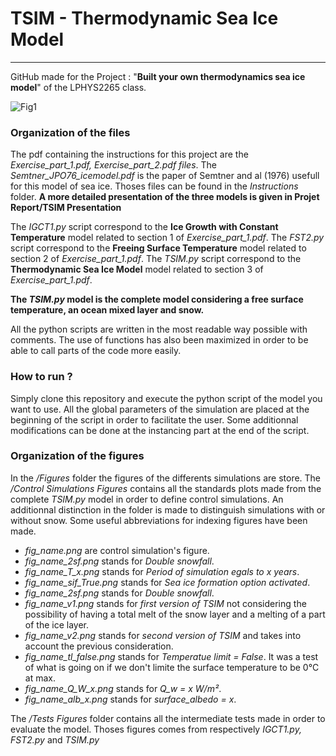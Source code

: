 # TSIM - Thermodynamic Sea Ice Model
-------

GitHub made for the Project : "**Built your own thermodynamics sea ice model**" of the LPHYS2265 class. 

![Fig1](https://user-images.githubusercontent.com/58213378/228291694-4d7dd1dd-fce4-4324-b65f-39ff3676c31d.png)


### Organization of the files 

The pdf containing the instructions for this project are the *Exercise_part_1.pdf, Exercise_part_2.pdf files*. The *Semtner_JPO76_icemodel.pdf* is the paper of Semtner and al (1976) usefull for this model of sea ice. Thoses files can be found in the *Instructions* folder. **A more detailed presentation of the three models is given in Projet Report/TSIM Presentation**

The *IGCT1.py* script correspond to the **Ice Growth with Constant Temperature** model related to section 1 of *Exercise_part_1.pdf*.
The *FST2.py* script correspond to the **Freeing Surface Temperature** model related to section 2 of *Exercise_part_1.pdf*.
The *TSIM.py* script correspond to the **Thermodynamic Sea Ice Model** model related to section 3 of *Exercise_part_1.pdf*.

**The *TSIM.py* model is the complete model considering a free surface temperature, an ocean mixed layer and snow.**

All the python scripts are written in the most readable way possible with comments. The use of functions has also been maximized in order to be able to call parts of the code more easily.

### How to run ? 

Simply clone this repository and execute the python script of the model you want to use. All the global parameters of the simulation are placed at the beginning of the script in order to facilitate the user. Some additionnal modifications can be done at the instancing part at the end of the script. 

### Organization of the figures 

In the */Figures* folder the figures of the differents simulations are store. 
The */Control Simulations Figures* contains all the standards plots made from the complete *TSIM.py* model in order to define control simulations. An additionnal distinction in the folder is made to distinguish simulations with or without snow. Some useful abbreviations for indexing figures have been made. 

- *fig_name.png* are control simulation's figure.
- *fig_name_2sf.png* stands for *Double snowfall*.
- *fig_name_T_x.png* stands for *Period of simulation egals to x years*.
- *fig_name_sif_True.png* stands for *Sea ice formation option activated*.
- *fig_name_2sf.png* stands for *Double snowfall*.
- *fig_name_v1.png* stands for *first version of TSIM* not considering the possibility of having a total melt of the snow layer and a melting of a part of the ice layer.
- *fig_name_v2.png* stands for *second version of TSIM* and takes into account the previous consideration.
- *fig_name_tl_false.png* stands for *Temperatue limit = False*. It was a test of what is going on if we don't limite the surface temperature to be 0°C at max. 
- *fig_name_Q_W_x.png* stands for *Q_w = x W/m²*.
- *fig_name_alb_x.png* stands for *surface_albedo = x*.

The */Tests Figures* folder contains all the intermediate tests made in order to evaluate the model. Thoses figures comes from respectively *IGCT1.py, FST2.py* and *TSIM.py*
